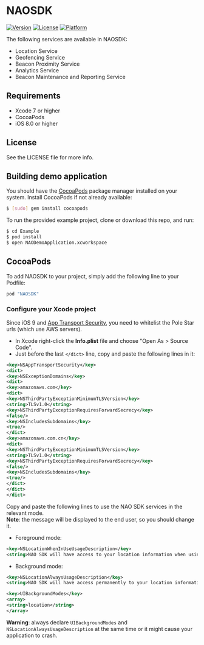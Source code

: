 # NAOSDK
[![Version](https://img.shields.io/cocoapods/v/NAOSDK.svg?style=flat)](http://cocoapods.org/pods/NAOSDK)
[![License](https://img.shields.io/cocoapods/l/NAOSDK.svg?style=flat)](http://cocoapods.org/pods/NAOSDK)
[![Platform](https://img.shields.io/cocoapods/p/NAOSDK.svg?style=flat)](http://cocoapods.org/pods/NAOSDK)

The following services are available in NAOSDK:

- Location Service
- Geofencing Service
- Beacon Proximity Service
- Analytics Service
- Beacon Maintenance and Reporting Service

## Requirements
* Xcode 7 or higher
* CocoaPods
* iOS 8.0 or higher

## License
See the LICENSE file for more info.

## Building demo application
You should have the [CocoaPods](http://cocoapods.org/) package manager installed on your system. Install CocoaPods if not already available:
``` bash
$ [sudo] gem install cocoapods
```

To run the provided example project, clone or download this repo, and run:
```bash
$ cd Example
$ pod install
$ open NAODemoApplication.xcworkspace
```

## CocoaPods
To add NAOSDK to your project, simply add the following line to your Podfile:
```ruby
pod "NAOSDK"
```

### Configure your Xcode project
Since iOS 9 and [App Transport Security](https://developer.apple.com/library/prerelease/ios/technotes/App-Transport-Security-Technote/), you need to whitelist the Pole Star urls (which use AWS servers).

* In Xcode right-click the **Info.plist** file and choose "Open As > Source Code".
* Just before the last ```</dict>``` line, copy and paste the following lines in it:

```xml
<key>NSAppTransportSecurity</key>
<dict>
<key>NSExceptionDomains</key>
<dict>
<key>amazonaws.com</key>
<dict>
<key>NSThirdPartyExceptionMinimumTLSVersion</key>
<string>TLSv1.0</string>
<key>NSThirdPartyExceptionRequiresForwardSecrecy</key>
<false/>
<key>NSIncludesSubdomains</key>
<true/>
</dict>
<key>amazonaws.com.cn</key>
<dict>
<key>NSThirdPartyExceptionMinimumTLSVersion</key>
<string>TLSv1.0</string>
<key>NSThirdPartyExceptionRequiresForwardSecrecy</key>
<false/>
<key>NSIncludesSubdomains</key>
<true/>
</dict>
</dict>
</dict>
```

Copy and paste the following lines to use the NAO SDK services in the relevant mode.  
**Note**: the message will be displayed to the end user, so you should change it.

- Foreground mode:
```xml
<key>NSLocationWhenInUseUsageDescription</key>
<string>NAO SDK will have access to your location information when using the application</string>
```

- Background mode:
```xml
<key>NSLocationAlwaysUsageDescription</key>
<string>NAO SDK will have access permanently to your location information</string>

<key>UIBackgroundModes</key>
<array>
<string>location</string>
</array>
```
**Warning**: always declare ```UIBackgroundModes``` and ```NSLocationAlwaysUsageDescription``` at the same time or it might cause your application to crash.

